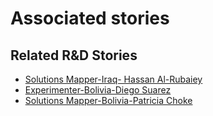 # Associated stories

<!-- !!DO NOT REMOVE!! start autogenerated hyperlinks -->
## Related R&D Stories
- [Solutions Mapper\-Iraq\- Hassan Al\-Rubaiey](/stories/?doc=SolutionMappers_IRQ)
- [Experimenter\-Bolivia\-Diego Suarez](/stories/?doc=Experimenters_BOL)
- [Solutions Mapper\-Bolivia\-Patricia Choke](/stories/?doc=SolutionMappers_BOL)
<!-- !!DO NOT REMOVE!! end autogenerated hyperlinks -->
